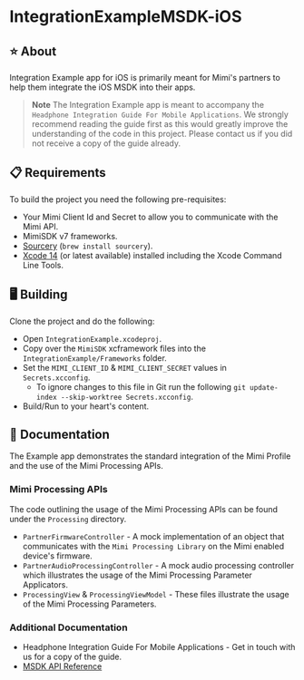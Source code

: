 # IntegrationExampleMSDK-iOS

## ⭐️ About
Integration Example app for iOS is primarily meant for Mimi's partners to help them integrate the iOS MSDK into their apps.

> **Note**
> The Integration Example app is meant to accompany the `Headphone Integration Guide For Mobile Applications`. We strongly recommend reading the guide first as this would greatly improve the understanding of the code in this project. Please contact us if you did not receive a copy of the guide already.

## 📋 Requirements

To build the project you need the following pre-requisites:
- Your Mimi Client Id and Secret to allow you to communicate with the Mimi API.
- MimiSDK v7 frameworks.
- [Sourcery](https://github.com/krzysztofzablocki/Sourcery) (`brew install sourcery`).
- [Xcode 14](https://apps.apple.com/gb/app/xcode/id497799835?mt=12) (or latest available) installed including the Xcode Command Line Tools.

## 🖥 Building

Clone the project and do the following:
- Open `IntegrationExample.xcodeproj`.
- Copy over the `MimiSDK` xcframework files into the `IntegrationExample/Frameworks` folder.
- Set the `MIMI_CLIENT_ID` & `MIMI_CLIENT_SECRET` values in `Secrets.xcconfig`.
   - To ignore changes to this file in Git run the following `git update-index --skip-worktree Secrets.xcconfig`.
- Build/Run to your heart's content.

## 📃 Documentation

The Example app demonstrates the standard integration of the Mimi Profile and the use of the Mimi Processing APIs.

### Mimi Processing APIs
The code outlining the usage of the Mimi Processing APIs can be found under the `Processing` directory.

- `PartnerFirmwareController` - A mock implementation of an object that communicates with the `Mimi Processing Library` on the Mimi enabled device's firmware.
- `PartnerAudioProcessingController` - A mock audio processing controller which illustrates the usage of the Mimi Processing Parameter Applicators.
- `ProcessingView` & `ProcessingViewModel` - These files illustrate the usage of the Mimi Processing Parameters.

### Additional Documentation
- Headphone Integration Guide For Mobile Applications - Get in touch with us for a copy of the guide.
- [MSDK API Reference](https://mimihearingtechnologies.github.io/SDKDocs-iOS/master/)
